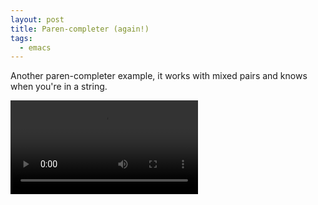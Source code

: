 ```yaml
---
layout: post
title: Paren-completer (again!)
tags:
  - emacs
---
```


Another paren-completer example, it works with mixed pairs and knows when you're in a string.

<video controls autoplay>
  <source src="/public/videos/769762073546940420.mp4" type="video/mp4">
    Sorry your browser does not support the video tag, maybe time to upgrade?
</video>
